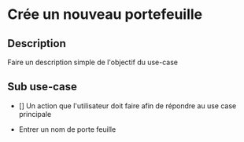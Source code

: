 # Crée un nouveau portefeuille


## Description
Faire un description simple de l'objectif du use-case

## Sub use-case
- [] Un action que l'utilisateur doit faire afin de répondre au use case principale

- Entrer un nom de porte feuille